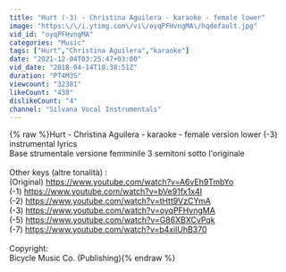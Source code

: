 ```yaml
---
title: "Hurt (-3) - Christina Aguilera - karaoke - female lower"
image: "https:\/\/i.ytimg.com\/vi\/oyqPFHvngMA\/hqdefault.jpg"
vid_id: "oyqPFHvngMA"
categories: "Music"
tags: ["Hurt","Christina Aguilera","karaoke"]
date: "2021-12-04T03:25:47+03:00"
vid_date: "2018-04-14T18:38:51Z"
duration: "PT4M3S"
viewcount: "32381"
likeCount: "430"
dislikeCount: "4"
channel: "Silvana Vocal Instrumentals"
---
```

{% raw %}Hurt - Christina Aguilera - karaoke - female version lower (-3) instrumental lyrics<br />Base strumentale versione femminile 3 semitoni sotto l'originale<br /><br />Other keys (altre tonalità) :<br />(Original) <a rel="nofollow" target="blank" href="https://www.youtube.com/watch?v=A6vEh9TmbYo">https://www.youtube.com/watch?v=A6vEh9TmbYo</a><br />(-1) <a rel="nofollow" target="blank" href="https://www.youtube.com/watch?v=bVe91fx1x4I">https://www.youtube.com/watch?v=bVe91fx1x4I</a><br />(-2) <a rel="nofollow" target="blank" href="https://www.youtube.com/watch?v=tHtt9VzCYmA">https://www.youtube.com/watch?v=tHtt9VzCYmA</a><br />(-3) <a rel="nofollow" target="blank" href="https://www.youtube.com/watch?v=oyqPFHvngMA">https://www.youtube.com/watch?v=oyqPFHvngMA</a><br />(-5) <a rel="nofollow" target="blank" href="https://www.youtube.com/watch?v=G86XBXCvPqk">https://www.youtube.com/watch?v=G86XBXCvPqk</a><br />(-7) <a rel="nofollow" target="blank" href="https://www.youtube.com/watch?v=b4xilUhB370">https://www.youtube.com/watch?v=b4xilUhB370</a><br /><br />Copyright:<br />Bicycle Music Co. (Publishing){% endraw %}
